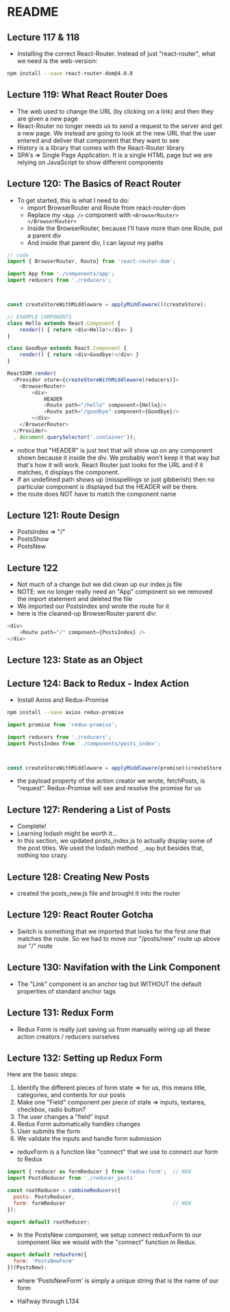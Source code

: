 # README

## Lecture 117 & 118
- Installing the correct React-Router.  Instead of just "react-router", what we need is the web-version:

```sh
npm install --save react-router-dom@4.0.0
```

## Lecture 119: What React Router Does

- The web used to change the URL (by clicking on a link) and then they are given a new page
- React-Router no longer needs us to send a request to the server and get a new page.  We instead are
going to look at the new URL that the user entered and deliver that component that they want to see
- History is a library that comes with the React-Router library
- SPA's => Single Page Application.  It is a single HTML page but we are relying on JavaScript to show
different components

## Lecture 120: The Basics of React Router
- To get started, this is what I need to do:
  - import BrowserRouter and Route from react-router-dom
  - Replace my `<App />` component with `<BrowserRouter></BrowserRouter>`
  - Inside the BrowserRouter, because I'll have more than one Route, put a parent div
  - And inside that parent div, I can layout my paths

```js
// code
import { BrowserRouter, Route} from 'react-router-dom';

import App from './components/app';
import reducers from './reducers';



const createStoreWithMiddleware = applyMiddleware()(createStore);

// EXAMPLE COMPONENTS
class Hello extends React.Component {
	render() { return <div>Hello!</div> }
}

class Goodbye extends React.Component {
	render() { return <div>Goodbye!</div> }
}

ReactDOM.render(
  <Provider store={createStoreWithMiddleware(reducers)}>
    <BrowserRouter>
    	<div>
    		HEADER
    		<Route path="/hello" component={Hello}/>
    		<Route path="/goodbye" component={Goodbye}/>
    	</div>
    </BrowserRouter>
  </Provider>
  , document.querySelector('.container'));


```

  - notice that "HEADER" is just text that will show up on any component shown because it inside the div. 
  We probably won't keep it that way but that's how it will work.  React Router just looks for the URL
  and if it matches, it displays the component.
  - If an undefined path shows up (misspellings or just gibberish) then no particular component is
   displayed but the HEADER will be there.
  - the route does NOT have to match the component name

## Lecture 121: Route Design
- PostsIndex => "/"
- PostsShow
- PostsNew

## Lecture 122
- Not much of a change but we did clean up our index.js file
- NOTE: we no longer really need an "App" component so we removed the import statement and deleted
the file
- We imported our PostsIndex and wrote the route for it
- here is the cleaned-up BrowserRouter parent div:

```js
<div>
	<Route path="/" component={PostsIndex} />
</div>
```

## Lecture 123: State as an Object


## Lecture 124: Back to Redux - Index Action
- Install Axios and Redux-Promise

```sh
npm install --save axios redux-promise
```

```js
import promise from 'redux-promise';

import reducers from './reducers';
import PostsIndex from './components/posts_index';



const createStoreWithMiddleware = applyMiddleware(promise)(createStore);
```

- the payload property of the action creator we wrote, fetchPosts, is "request".  Redux-Promise will
see and resolve the promise for us

## Lecture 127: Rendering a List of Posts
- Complete!
- Learning lodash might be worth it...
- In this section, we updated posts_index.js to actually display some of the post titles.  We used the lodash
method `_.map` but besides that, nothing too crazy.

## Lecture 128: Creating New Posts
- created the posts_new.js file and brought it into the router

## Lecture 129: React Router Gotcha
- Switch is something that we imported that looks for the first one that matches the route.  So we had
to move our "/posts/new" route up above our "/" route

## Lecture 130: Navifation with the Link Component
- The "Link" component is an anchor tag but WITHOUT the default properties of standard anchor tags

## Lecture 131: Redux Form
- Redux Form is really just saving us from manually wiring up all these action creators / reducers ourselves

## Lecture 132: Setting up Redux Form
Here are the basic steps:
1. Identify the different pieces of form state => for us, this means title, categories, and contents for
our posts
1. Make one "Field" component per piece of state => inputs, textarea, checkbox, radio button?
1. The user changes a "field" input
1. Redux Form automatically handles changes
1. User submits the form
1. We validate the inputs and handle form submission

- reduxForm is a function like "connect" that we use to connect our form to Redux

```js
import { reducer as formReducer } from 'redux-form';  // NEW
import PostsReducer from './reducer_posts'

const rootReducer = combineReducers({
  posts: PostsReducer,
  form: formReducer                                   // NEW
});

export default rootReducer;
```
- In the PostsNew component, we setup connect reduxForm to our component like we would with the "connect"
function in Redux.

```js
export default reduxForm({
  form: 'PostsNewForm'
})(PostsNew);
```
  - where 'PostsNewForm' is simply a unique string that is the name of our form

- Halfway through L134

